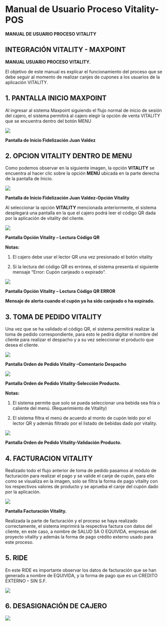 # Manual de Usuario Proceso Vitality-POS

**MANUAL DE USUARIO PROCESO VITALITY**


##  INTEGRACIÓN VITALITY - MAXPOINT

**MANUAL USUARIO PROCESO VITALITY.**

El objetivo de este manual es explicar el funcionamiento del proceso que se debe seguir al 
momento de realizar canjes de cupones a los usuarios de la aplicación VITALITY.

## **1. PANTALLA INICIO MAXPOINT**

Al ingresar al sistema Maxpoint siguiendo el flujo normal de inicio de sesión del cajero, el 
sistema permitirá al cajero elegir la opción de venta VITALITY que se encuentra dentro del 
botón MENU

![](35.png)

**Pantalla de Inicio Fidelización Juan Valdez**

## 2. OPCION VITALITY DENTRO DE MENU

Como podemos observar en la siguiente imagen, la opción **VITALITY** se encuentra al hacer 
clic sobre la opción **MENU** ubicada en la parte derecha de la pantalla de Inicio.


![](36.png)

**Pantalla de Inicio Fidelización Juan Valdez-Opción Vitality**

Al seleccionar la opción **VITALITY** mencionada anteriormente, el sistema desplegará una 
pantalla en la que el cajero podrá leer el código QR dada por la aplicación de vitality del 
cliente.

![](37.png)

**Pantalla Opción Vitality – Lectura Código QR**

**Notas:**

1. El cajero debe usar el lector QR una vez presionado el botón vitality

2. Si la lectura del código QR es errónea, el sistema presenta el siguiente mensaje 
“Error: Cupón canjeado o expirado”.

![](38.png)

**Pantalla Opción Vitality – Lectura Código QR ERROR**

**Mensaje de alerta cuando el cupón ya ha sido canjeado o ha expirado.**

## 3. TOMA DE PEDIDO VITALITY

Una vez que se ha validado el código QR, el sistema permitirá realizar la toma de pedido 
correspondiente, para esto le pedirá digitar el nombre del cliente para realizar el despacho y a su vez seleccionar el producto que desea el cliente.


![](39.png)

**Pantalla Orden de Pedido Vitality –Comentario Despacho**


![](40.png)

**Pantalla Orden de Pedido Vitality-Selección Producto.**


**Notas:**

1. El sistema permite que solo se pueda seleccionar una bebida sea fría o caliente del 
menú. (Requerimiento de Vitality)

2. El sistema filtra el menú de acuerdo al monto de cupón leído por el lector QR y 
además filtrado por el listado de bebidas dado por vitality.

![](41.png)

**Pantalla Orden de Pedido Vitality-Validación Producto.**


## 4. FACTURACION VITALITY

Realizado todo el flujo anterior de toma de pedido pasamos al módulo de facturación para realizar el pago y se valide el canje de cupón, para ello como se visualiza en la imagen, solo se filtra la forma de pago vitality con los respectivos valores de producto y se aprueba el canje del cupón dado por la aplicación.


![](42.png)

**Pantalla Facturación Vitality.**

Realizada la parte de facturación y el proceso se haya realizado correctamente, el sistema imprimirá la respectiva factura con datos del cliente, en este caso, a nombre de SALUD SA O EQUIVIDA, empresas del proyecto vitality y además la forma de pago crédito externo usado para este proceso.


## 5. RIDE

En este RIDE es importante observar los datos de facturación que se han generado a nombre de 
EQUIVIDA, y la forma de pago que es un CREDITO EXTERNO – SIN S.F.


![](43.png)

## 6. DESASIGNACIÓN DE CAJERO

![](44.png)